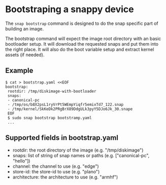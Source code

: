 # Bootstraping a snappy device

The `snap bootstrap` command is designed to do the snap specific part
of building an image.

The bootstrap command will expect the image root directory with an
basic bootloader setup. It will download the requested snaps and
put them into the right place. It will also do the boot variable
setup and extract kernel assets (if needed).

## Example

```
$ cat > bootstrap.yaml <<EOF
bootstrap:
 rootdir: /tmp/diskimage-with-bootloader
 snaps: 
 - canonical-pc
 - /tmp/os/b8X2psL1ryVrPt5WEmpYiqfr5emixTd7_122.snap
 - /tmp/kernel/SkKeDk2PRgBrX89DdgULk3pyY5DJo6Jk_30.snape
 EOF
 $ sudo snap bootstrap bootstramp.yaml
 ...
 ```

## Supported fields in bootstrap.yaml

* rootdir: the root directory of the image (e.g. "/tmp/diskimage")
* snaps: list of string of snap names or paths (e.g. ["canonical-pc", "hello"])
* channel: the channel to use (e.g. "edge")
* store-id: the store-id to use (e.g. "plano")
* architecture: the architecture to use (e.g. "armhf")




